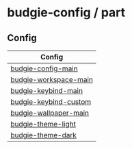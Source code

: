 

# budgie-config / part


## Config

| Config |
| --- |
| [budgie-config-main](budgie-config-main) |
| [budgie-workspace-main](budgie-workspace-main) |
| [budgie-keybind-main](budgie-keybind-main]) |
| [budgie-keybind-custom](budgie-keybind-custom) |
| [budgie-wallpaper-main](budgie-wallpaper-main) |
| [budgie-theme-light](budgie-theme-light) |
| [budgie-theme-dark](budgie-theme-dark) |
